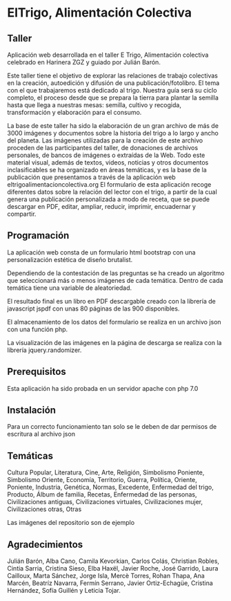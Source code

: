 # ElTrigo, Alimentación Colectiva

## Taller
Aplicación web desarrollada en el taller E Trigo, Alimentación colectiva celebrado en Harinera ZGZ y guiado por Julián Barón.

Este taller tiene el objetivo de explorar las relaciones de trabajo colectivas en la creación, autoedición y difusión de una publicación/fotolibro. El tema con el que trabajaremos está dedicado al trigo. Nuestra guía será su ciclo completo, el proceso desde que se prepara la tierra para plantar la semilla hasta que llega a nuestras mesas: semilla, cultivo y recogida, transformación y elaboración para el consumo.

La base de este taller ha sido la elaboración de un gran archivo de más de 3000 imágenes y documentos sobre la historia del trigo a lo largo y ancho del planeta. Las imágenes utilizadas para la creación de este archivo proceden de las participantes del taller, de donaciones de archivos personales, de bancos de imágenes o extraídas de la Web. Todo este material visual, además de textos, videos, noticias y otros documentos inclasificables se ha organizado en áreas temáticas, y es la base de la publicación que presentamos a través de la aplicación web eltrigoalimentacioncolectiva.org El formulario de esta aplicación recoge diferentes datos sobre la relación del lector con el trigo, a partir de la cual genera una publicación personalizada a modo de receta, que se puede descargar en PDF, editar, ampliar, reducir, imprimir, encuadernar y compartir.

## Programación
La aplicación web consta de un formulario html bootstrap con una personalización estética de diseño brutalist.

Dependiendo de la contestación de las preguntas se ha creado un algoritmo que seleccionará más o menos imágenes de cada temática. Dentro de cada temática tiene una variable de aleatoriedad.

El resultado final es un libro en PDF descargable creado con la librería de javascript jspdf con unas 80 páginas de las 900 disponibles.

El almacenamiento de los datos del formulario se realiza en un archivo json con una función php.

La visualización de las imágenes en la página de descarga se realiza con la librería jquery.randomizer.

## Prerequisitos
Esta aplicación ha sido probada en un servidor apache con php 7.0

## Instalación
Para un correcto funcionamiento tan solo se le deben de dar permisos de escritura al archivo json


## Temáticas
Cultura Popular,
Literatura,
Cine,
Arte,
Religión,
Simbolismo Poniente,
Simbolismo Oriente,
Economía,
Territorio,
Guerra,
Política,
Oriente,
Poniente,
Industria,
Genética,
Normas,
Excedente,
Enfermedad del trigo,
Producto,
Álbum de familia,
Recetas,
Enfermedad de las personas,
Civilizaciones antiguas,
Civilizaciones virtuales,
Civilizaciones mujer,
Civilizaciones otras,
Otras

Las imágenes del repositorio son de ejemplo

## Agradecimientos
Julián Barón, Alba Cano, Camila Kevorkian, Carlos Colás, Christian Robles, Cintia Sarria, Cristina Sieso, Elba Haxël, Javier Roche, José Garrido, Laura Cailloux, Marta Sánchez, Jorge Isla, Mercè Torres, Rohan Thapa, Ana Marcén, Beatríz Navarra, Fermín Serrano, Javier Ortiz-Echagüe, Cristina Hernández, Sofía Guillén y Leticia Tojar.
